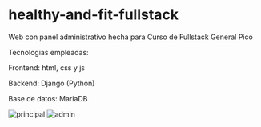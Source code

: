 # healthy-and-fit-fullstack

Web con panel administrativo hecha para Curso de Fullstack General Pico


Tecnologias empleadas:

Frontend: html, css y js

Backend: Django (Python)

Base de datos: MariaDB

![principal](https://user-images.githubusercontent.com/73314594/145400009-9d654d9d-a62d-4ce2-b2d7-0923faf3a09b.png)
![admin](https://user-images.githubusercontent.com/73314594/145400031-3ce88579-d119-4ca0-bc9a-91d9778fbd07.png)
